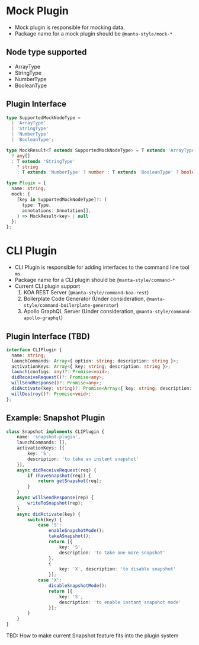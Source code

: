 # Mock Plugin

- Mock plugin is responsible for mocking data.
- Package name for a mock plugin should be `@manta-style/mock-*`

## Node type supported

- ArrayType
- StringType
- NumberType
- BooleanType

## Plugin Interface

```typescript
type SupportedMockNodeType =
  | 'ArrayType'
  | 'StringType'
  | 'NumberType'
  | 'BooleanType';

type MockResult<T extends SupportedMockNodeType> = T extends 'ArrayType'
  ? any[]
  : T extends 'StringType'
    ? string
    : T extends 'NumberType' ? number : T extends 'BooleanType' ? boolean : any;

type Plugin = {
  name: string;
  mock: {
    [key in SupportedMockNodeType]?: (
      type: Type,
      annotations: Annotation[],
    ) => MockResult<key> | null
  };
};
```

# CLI Plugin

- CLI Plugin is responsible for adding interfaces to the command line tool `ms`.
- Package name for a CLI plugin should be `@manta-style/command-*`
- Current CLI plugin support
  1. KOA REST Server (`@manta-style/command-koa-rest`)
  2. Boilerplate Code Generator (Under consideration, `@manta-style/command-boilerplate-generator`)
  3. Apollo GraphQL Server (Under consideration, `@manta-style/command-apollo-graphql`)

## Plugin Interface (TBD)

```typescript
interface CLIPlugin {
  name: string;
  launchCommands: Array<{ option: string; description: string }>;
  activationKeys: Array<{ key: string; description: string }>;
  launch(configs: any)?: Promise<void>;
  didReceiveRequest()?: Promise<any>;
  willSendResponse()?: Promise<any>;
  didActivate(key: string)?: Promise<Array<{ key: string; description: string }>>;
  willDestroy()?: Promise<void>;
};
```

## Example: Snapshot Plugin

```typescript
class Snapshot implements CLIPlugin {
    name: 'snapshot-plugin',
    launchCommands: [],
    activationKeys: [{
        key: 'S',
        description: 'to take an instant snapshot'
    }],
    async didReceiveRequest(req) {
        if (haveSnapshot(req)) {
            return getSnapshot(req);
        }
    }
    async willSendResponse(rep) {
        writeToSnapshot(rep);
    }
    async didActivate(key) {
        switch(key) {
            case 'S':
                enableSnapshotMode();
                takeASnapshot();
                return [{
                    key: 'S',
                    description: 'to take one more snapshot'
                },
                {
                    key: 'X', description: 'to disable snapshot'
                }];
            case 'X':
                disableSnapshotMode();
                return [{
                    key: 'S',
                    description: 'to enable instant snapshot mode'
                }];
        }
    }
}
```

TBD: How to make current Snapshot feature fits into the plugin system
